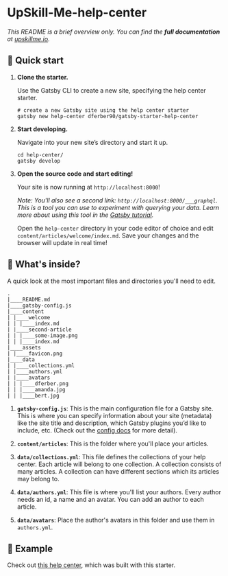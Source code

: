 # UpSkill-Me-help-center

_This README is a brief overview only. You can find the **full documentation** at [upskillme.io](https://upskillme.io/)._

## 🚀 Quick start

1.  **Clone the starter.**

    Use the Gatsby CLI to create a new site, specifying the help center starter.

    ```shell
    # create a new Gatsby site using the help center starter
    gatsby new help-center dferber90/gatsby-starter-help-center
    ```

1.  **Start developing.**

    Navigate into your new site’s directory and start it up.

    ```shell
    cd help-center/
    gatsby develop
    ```

1.  **Open the source code and start editing!**

    Your site is now running at `http://localhost:8000`!

    _Note: You'll also see a second link: _`http://localhost:8000/___graphql`_. This is a tool you can use to experiment with querying your data. Learn more about using this tool in the [Gatsby tutorial](https://www.gatsbyjs.org/tutorial/part-five/#introducing-graphiql)._

    Open the `help-center` directory in your code editor of choice and edit `content/articles/welcome/index.md`. Save your changes and the browser will update in real time!

## 🧐 What's inside?

A quick look at the most important files and directories you'll need to edit.

    .
    |____README.md
    |____gatsby-config.js
    |____content
    | |____welcome
    | | |____index.md
    | |____second-article
    | | |____some-image.png
    | | |____index.md
    |____assets
    | |____favicon.png
    |____data
    | |____collections.yml
    | |____authors.yml
    | |____avatars
    | | |____dferber.png
    | | |____amanda.jpg
    | | |____bert.jpg

1.  **`gatsby-config.js`**: This is the main configuration file for a Gatsby site. This is where you can specify information about your site (metadata) like the site title and description, which Gatsby plugins you’d like to include, etc. (Check out the [config docs](https://www.gatsbyjs.org/docs/gatsby-config/) for more detail).

2.  **`content/articles`**: This is the folder where you'll place your articles.

3.  **`data/collections.yml`**: This file defines the collections of your help center. Each article will belong to one collection. A collection consists of many articles. A collection can have different sections which its articles may belong to.

4.  **`data/authors.yml`**: This file is where you'll list your authors. Every author needs an id, a name and an avatar. You can add an author to each article.

5.  **`data/avatars`**: Place the author's avatars in this folder and use them in `authors.yml`.

## 💫 Example

Check out [this help center](https://help.dferber.de/), which was built with this starter.
